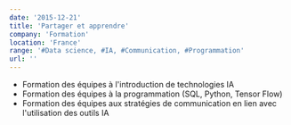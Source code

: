 ```yaml
---
date: '2015-12-21'
title: 'Partager et apprendre'
company: 'Formation'
location: 'France'
range: '#Data science, #IA, #Communication, #Programmation'
url: ''
---
```


- Formation des équipes à l'introduction de technologies IA
- Formation des équipes à la programmation (SQL, Python, Tensor Flow)
- Formation des équipes aux stratégies de communication en lien avec l'utilisation des outils IA
